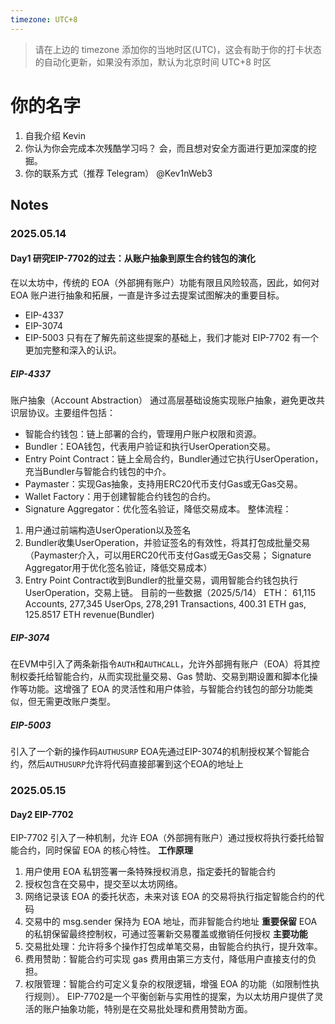 ```yaml
---
timezone: UTC+8
---
```


> 请在上边的 timezone 添加你的当地时区(UTC)，这会有助于你的打卡状态的自动化更新，如果没有添加，默认为北京时间 UTC+8 时区


# 你的名字

1. 自我介绍
Kevin
2. 你认为你会完成本次残酷学习吗？
会，而且想对安全方面进行更加深度的挖掘。
3. 你的联系方式（推荐 Telegram）
@Kev1nWeb3

## Notes

<!-- Content_START -->

### 2025.05.14

#### Day1 研究EIP-7702的过去：从账户抽象到原生合约钱包的演化
在以太坊中，传统的 EOA（外部拥有账户）功能有限且风险较高，因此，如何对 EOA 账户进行抽象和拓展，一直是许多过去提案试图解决的重要目标。
- EIP-4337
- EIP-3074
- EIP-5003
只有在了解先前这些提案的基础上，我们才能对 EIP-7702 有一个更加完整和深入的认识。
##### EIP-4337
账户抽象（Account Abstraction）
通过高层基础设施实现账户抽象，避免更改共识层协议。主要组件包括：
- 智能合约钱包：链上部署的合约，管理用户账户权限和资源。
- Bundler：EOA钱包，代表用户验证和执行UserOperation交易。
- Entry Point Contract：链上全局合约，Bundler通过它执行UserOperation，充当Bundler与智能合约钱包的中介。
- Paymaster：实现Gas抽象，支持用ERC20代币支付Gas或无Gas交易。
- Wallet Factory：用于创建智能合约钱包的合约。
- Signature Aggregator：优化签名验证，降低交易成本。
整体流程：
1. 用户通过前端构造UserOperation以及签名
2. Bundler收集UserOperation，并验证签名的有效性，将其打包成批量交易（Paymaster介入，可以用ERC20代币支付Gas或无Gas交易； Signature Aggregator用于优化签名验证，降低交易成本）
3. Entry Point Contract收到Bundler的批量交易，调用智能合约钱包执行UserOperation，交易上链。
目前的一些数据（2025/5/14）
ETH：
61,115 Accounts, 277,345 UserOps, 278,291 Transactions, 400.31 ETH gas, 125.8517 ETH revenue(Bundler)
##### EIP-3074
在EVM中引入了两条新指令`AUTH`和`AUTHCALL`，允许外部拥有账户（EOA）将其控制权委托给智能合约，从而实现批量交易、Gas 赞助、交易到期设置和脚本化操作等功能。这增强了 EOA 的灵活性和用户体验，与智能合约钱包的部分功能类似，但无需更改账户类型。
##### EIP-5003
引入了一个新的操作码`AUTHUSURP`
EOA先通过EIP-3074的机制授权某个智能合约，然后`AUTHUSURP`允许将代码直接部署到这个EOA的地址上

### 2025.05.15

#### Day2 EIP-7702
EIP-7702 引入了一种机制，允许 EOA（外部拥有账户）通过授权将执行委托给智能合约，同时保留 EOA 的核心特性。
**工作原理**
1. 用户使用 EOA 私钥签署一条特殊授权消息，指定委托的智能合约
2. 授权包含在交易中，提交至以太坊网络。
3. 网络记录该 EOA 的委托状态，未来对该 EOA 的交易将执行指定智能合约的代码
4. 交易中的 msg.sender 保持为 EOA 地址，而非智能合约地址
**重要保留**
EOA 的私钥保留最终控制权，可通过签署新交易覆盖或撤销任何授权
**主要功能**
1. 交易批处理：允许将多个操作打包成单笔交易，由智能合约执行，提升效率。
2. 费用赞助：智能合约可实现 gas 费用由第三方支付，降低用户直接支付的负担。
3. 权限管理：智能合约可定义复杂的权限逻辑，增强 EOA 的功能（如限制性执行规则）。
EIP-7702是一个平衡创新与实用性的提案，为以太坊用户提供了灵活的账户抽象功能，特别是在交易批处理和费用赞助方面。

